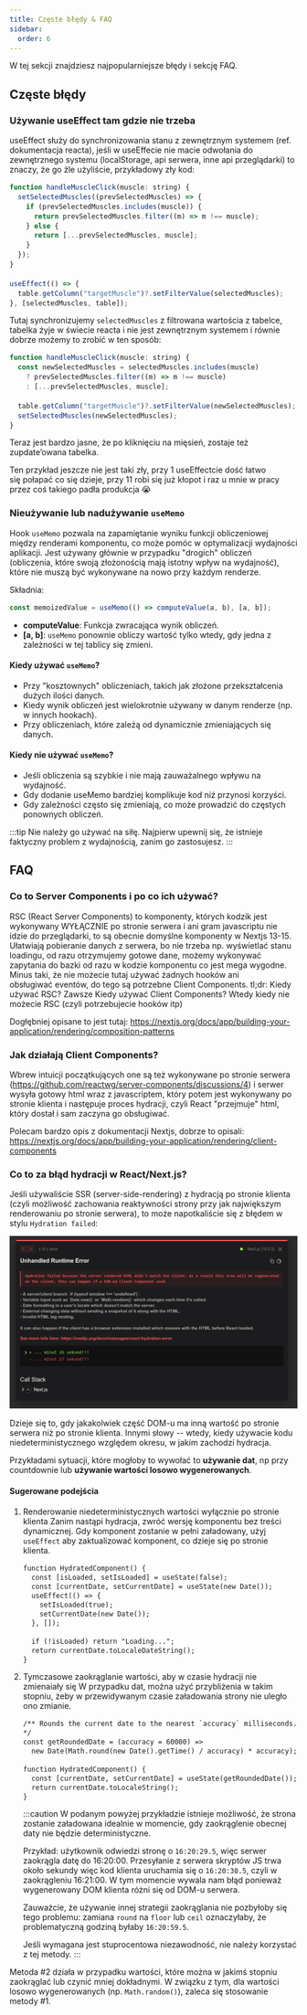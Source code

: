 ```yaml
---
title: Częste błędy & FAQ
sidebar:
  order: 6
---
```


W tej sekcji znajdziesz najpopularniejsze błędy i sekcję FAQ.

## Częste błędy

### Używanie useEffect tam gdzie nie trzeba

useEffect służy do synchronizowania stanu z zewnętrznym systemem (ref. dokumentacja reacta), jeśli w useEffecie nie macie odwołania do zewnętrznego systemu (localStorage, api serwera, inne api przeglądarki) to znaczy, że go źle użyliście, przykładowy zły kod:

```jsx
function handleMuscleClick(muscle: string) {
  setSelectedMuscles((prevSelectedMuscles) => {
    if (prevSelectedMuscles.includes(muscle)) {
      return prevSelectedMuscles.filter((m) => m !== muscle);
    } else {
      return [...prevSelectedMuscles, muscle];
    }
  });
}

useEffect(() => {
  table.getColumn("targetMuscle")?.setFilterValue(selectedMuscles);
}, [selectedMuscles, table]);
```

Tutaj synchronizujemy `selectedMuscles` z filtrowana wartościa z tabelce, tabelka żyje w świecie reacta i nie jest zewnętrznym systemem i równie dobrze możemy to zrobić w ten sposób:

```jsx
function handleMuscleClick(muscle: string) {
  const newSelectedMuscles = selectedMuscles.includes(muscle)
    ? prevSelectedMuscles.filter((m) => m !== muscle)
    : [...prevSelectedMuscles, muscle];

  table.getColumn("targetMuscle")?.setFilterValue(newSelectedMuscles);
  setSelectedMuscles(newSelectedMuscles);
}
```

Teraz jest bardzo jasne, że po kliknięciu na mięsień, zostaje też zupdate’owana tabelka.

Ten przykład jeszcze nie jest taki zły, przy 1 useEffectcie dość łatwo się połapać co się dzieje, przy 11 robi się już kłopot i raz u mnie w pracy przez coś takiego padła produkcja 😭

### Nieużywanie lub nadużywanie `useMemo`

Hook `useMemo` pozwala na zapamiętanie wyniku funkcji obliczeniowej między renderami komponentu, co może pomóc w optymalizacji wydajności aplikacji. Jest używany głównie w przypadku "drogich" obliczeń (obliczenia, które swoją złożonością mają istotny wpływ na wydajność), które nie muszą być wykonywane na nowo przy każdym renderze.

Składnia:

```jsx
const memoizedValue = useMemo(() => computeValue(a, b), [a, b]);
```

- **computeValue**: Funkcja zwracająca wynik obliczeń.
- **[a, b]**: `useMemo` ponownie obliczy wartość tylko wtedy, gdy jedna z zależności w tej tablicy się zmieni.

#### Kiedy używać `useMemo`?

- Przy "kosztownych" obliczeniach, takich jak złożone przekształcenia dużych ilości danych.
- Kiedy wynik obliczeń jest wielokrotnie używany w danym renderze (np. w innych hookach).
- Przy obliczeniach, które zależą od dynamicznie zmieniających się danych.

#### Kiedy nie używać `useMemo`?

- Jeśli obliczenia są szybkie i nie mają zauważalnego wpływu na wydajność.
- Gdy dodanie useMemo bardziej komplikuje kod niż przynosi korzyści.
- Gdy zależności często się zmieniają, co może prowadzić do częstych ponownych obliczeń.

:::tip
Nie należy go używać na siłę. Najpierw upewnij się, że istnieje faktyczny problem z wydajnością, zanim go zastosujesz.
:::

## FAQ

### Co to Server Components i po co ich używać?

RSC (React Server Components) to komponenty, których kodzik jest wykonywany WYŁĄCZNIE po stronie serwera i ani gram javascriptu nie idzie do przeglądarki, to są obecnie domyślne komponenty w Nextjs 13-15. Ułatwiają pobieranie danych z serwera, bo nie trzeba np. wyświetlać stanu loadingu, od razu otrzymujemy gotowe dane, możemy wykonywać zapytania do bazki od razu w kodzie komponentu co jest mega wygodne. Minus taki, że nie możecie tutaj używać żadnych hooków ani obsługiwać eventów, do tego są potrzebne Client Components.
tl;dr:
Kiedy używać RSC?
Zawsze
Kiedy używać Client Components?
Wtedy kiedy nie możecie RSC (czyli potrzebujecie hooków itp)

Dogłębniej opisane to jest tutaj: <https://nextjs.org/docs/app/building-your-application/rendering/composition-patterns>

### Jak działają Client Components?

Wbrew intuicji początkujących one są też wykonywane po stronie serwera (<https://github.com/reactwg/server-components/discussions/4>) i serwer wysyła gotowy html wraz z javascriptem, który potem jest wykonywany po stronie klienta i następuje proces hydracji, czyli React "przejmuje" html, który dostał i sam zaczyna go obsługiwać.

Polecam bardzo opis z dokumentacji Nextjs, dobrze to opisali: <https://nextjs.org/docs/app/building-your-application/rendering/client-components>

### Co to za błąd hydracji w React/Next.js?

Jeśli używaliście SSR (server-side-rendering) z hydracją po stronie klienta (czyli możliwość zachowania reaktywności strony przy jak największym renderowaniu po stronie serwera), to może napotkaliście się z błędem w stylu `Hydration failed`:

![Next.js hydration failed error](../../../../assets/webdev/image1.png)

Dzieje się to, gdy jakakolwiek część DOM-u ma inną wartość po stronie serwera niż po stronie klienta. Innymi słowy -- wtedy, kiedy używacie kodu niedeterministycznego względem okresu, w jakim zachodzi hydracja.

Przykładami sytuacji, które mogłoby to wywołać to **używanie dat**, np przy countdownie lub **używanie wartości losowo wygenerowanych**.

#### Sugerowane podejścia

1. Renderowanie niedeterministycznych wartości wyłącznie po stronie klienta
   Zanim nastąpi hydracja, zwróć wersję komponentu bez treści dynamicznej. Gdy komponent zostanie w pełni załadowany, użyj `useEffect` aby zaktualizować komponent, co dzieje się po stronie klienta.

   ```tsx
   function HydratedComponent() {
     const [isLoaded, setIsLoaded] = useState(false);
     const [currentDate, setCurrentDate] = useState(new Date());
     useEffect(() => {
       setIsLoaded(true);
       setCurrentDate(new Date());
     }, []);

     if (!isLoaded) return "Loading...";
     return currentDate.toLocaleDateString();
   }
   ```

2. Tymczasowe zaokrąglanie wartości, aby w czasie hydracji nie zmienaiały się
   W przypadku dat, można użyć przybliżenia w takim stopniu, żeby w przewidywanym czasie załadowania strony nie uległo ono zmianie.

   ```tsx
   /** Rounds the current date to the nearest `accuracy` milliseconds. */
   const getRoundedDate = (accuracy = 60000) =>
     new Date(Math.round(new Date().getTime() / accuracy) * accuracy);

   function HydratedComponent() {
     const [currentDate, setCurrentDate] = useState(getRoundedDate());
     return currentDate.toLocaleString();
   }
   ```

   :::caution
   W podanym powyżej przykładzie istnieje możliwość, że strona zostanie załadowana idealnie w momencie, gdy zaokrąglenie obecnej daty nie będzie deterministyczne.

   Przykład: użytkownik odwiedzi stronę o `16:20:29.5`, więc serwer zaokrągla datę do 16:20:00. Przesyłanie z serwera skryptów JS trwa około sekundy więc kod klienta uruchamia się o `16:20:30.5`, czyli w zaokrągleniu 16:21:00. W tym momencie wywala nam błąd ponieważ wygenerowany DOM klienta różni się od DOM-u serwera.

   Zauważcie, że używanie innej strategii zaokrąglania nie pozbyłoby się tego problemu: zamiana `round` na `floor` lub `ceil` oznaczyłaby, że problematyczną godziną byłaby `16:20:59.5`.

   Jeśli wymagana jest stuprocentowa niezawodność, nie należy korzystać z tej metody.
   :::

Metoda #2 działa w przypadku wartości, które można w jakimś stopniu zaokrąglać lub czynić mniej dokładnymi. W związku z tym, dla wartości losowo wygenerowanych (np. `Math.random()`), zaleca się stosowanie metody #1.
